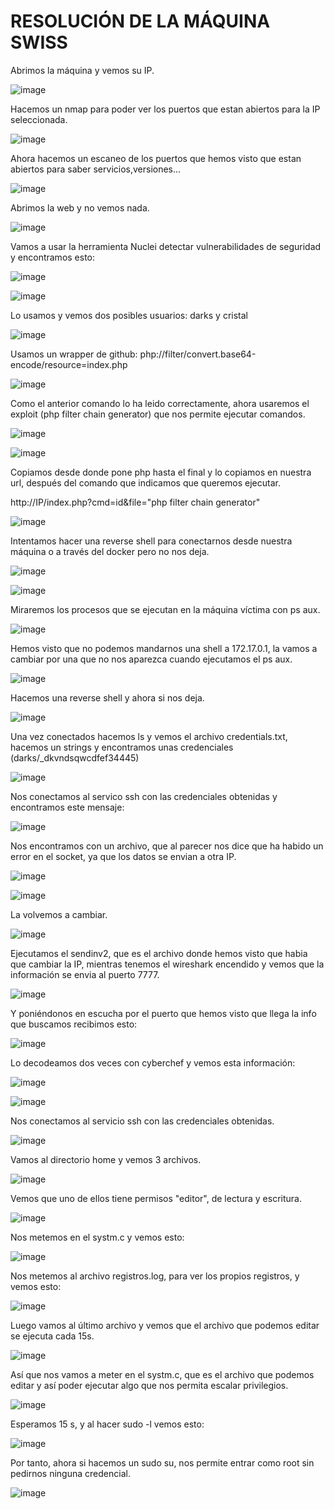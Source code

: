 # RESOLUCIÓN DE LA MÁQUINA SWISS

Abrimos la máquina y vemos su IP.

![image](https://github.com/user-attachments/assets/2a29d063-2a82-4069-bfc6-0f85469501b8)

Hacemos un nmap para poder ver los puertos que estan abiertos para la IP seleccionada.

![image](https://github.com/user-attachments/assets/6c573528-43c3-45f0-961a-896f6f130224)

Ahora hacemos un escaneo de los puertos que hemos visto que estan abiertos para saber servicios,versiones...

![image](https://github.com/user-attachments/assets/3d0a5789-ef22-4ac2-9b39-6cdfdd2fb0c8)

Abrimos la web y no vemos nada.

![image](https://github.com/user-attachments/assets/94777a4f-c82a-4c90-b050-8fbb136b68e3)

Vamos a usar la herramienta Nuclei detectar vulnerabilidades de seguridad y encontramos esto: 

![image](https://github.com/user-attachments/assets/7cc8f06c-b1ed-479f-8ba8-5cc5cd05ccfc)

![image](https://github.com/user-attachments/assets/f5e261dd-deea-45d3-9b95-51d66d91afcf)

Lo usamos y vemos dos posibles usuarios: darks y cristal

![image](https://github.com/user-attachments/assets/3764ec6d-31aa-45da-9354-3078c771cf08)

Usamos un wrapper de github: php://filter/convert.base64-encode/resource=index.php

![image](https://github.com/user-attachments/assets/8ed3e053-8881-4f5d-9a65-ba78f829f280)

Como el anterior comando lo ha leido correctamente, ahora usaremos el exploit (php filter chain generator) que nos permite ejecutar comandos.

![image](https://github.com/user-attachments/assets/1848d00a-5346-4fca-b346-62b32d53ab6a)

![image](https://github.com/user-attachments/assets/e086256e-eb72-4afe-9f9f-ceddc9286dae)

Copiamos desde donde pone php hasta el final y lo copiamos en nuestra url, después del comando que indicamos que queremos ejecutar.

http://IP/index.php?cmd=id&file="php filter chain generator"

![image](https://github.com/user-attachments/assets/0f515745-3335-45a2-a047-b5c3c58d9e8c)

Intentamos hacer una reverse shell para conectarnos desde nuestra máquina o a través del docker pero no nos deja.

![image](https://github.com/user-attachments/assets/0bae58d4-d0ae-4a53-a8b4-12de11645da1)

![image](https://github.com/user-attachments/assets/6be924b5-89ac-41ce-bd52-104eb3747ab0)

Miraremos los procesos que se ejecutan en la máquina víctima con ps aux.

![image](https://github.com/user-attachments/assets/34254f2f-833b-42ba-8423-655abd29bafe)

Hemos visto que no podemos mandarnos una shell a 172.17.0.1, la vamos a cambiar por una que no nos aparezca cuando ejecutamos el ps aux.

![image](https://github.com/user-attachments/assets/744b3ce9-b170-4b74-9c52-6568719aa660)

Hacemos una reverse shell y ahora si nos deja.

![image](https://github.com/user-attachments/assets/1a692e30-fd63-4182-81cf-dcd0674153b5)

Una vez conectados hacemos ls y vemos el archivo credentials.txt, hacemos un strings y encontramos unas credenciales (darks/_dkvndsqwcdfef34445)

![image](https://github.com/user-attachments/assets/8dc6d054-cccd-4c27-b723-3192afbe2f85)

Nos conectamos al servico ssh con las credenciales obtenidas y encontramos este mensaje: 

![image](https://github.com/user-attachments/assets/0ed2a261-c0fa-4fbc-8446-c8c492eb17bd)

Nos encontramos con un archivo, que al parecer nos dice que ha habido un error en el socket, ya que los datos se envian a otra IP.

![image](https://github.com/user-attachments/assets/2f3409b3-7535-42fc-a753-1cef08f49103)

![image](https://github.com/user-attachments/assets/93745e95-cb9d-43c0-9a49-96f676e2f1a7)

La volvemos a cambiar.

![image](https://github.com/user-attachments/assets/7a028f0b-6f8e-47c1-88d4-0d026bc90d34)

Ejecutamos el sendinv2, que es el archivo donde hemos visto que habia que cambiar la IP, mientras tenemos el wireshark encendido y vemos que la información se envia al puerto 7777.

![image](https://github.com/user-attachments/assets/8a947778-2628-4f6d-aa87-791d9a1eb3e8)

Y poniéndonos en escucha por el puerto que hemos visto que llega la info que buscamos recibimos esto: 

![image](https://github.com/user-attachments/assets/c9bf6fc3-418c-403d-81b3-e786b8a5b6b1)

Lo decodeamos dos veces con cyberchef y vemos esta información: 

![image](https://github.com/user-attachments/assets/28a1a127-5086-459a-85eb-b544c8284fbe)

![image](https://github.com/user-attachments/assets/8d5178ad-dfb9-4057-88c2-d39fae10110e)

Nos conectamos al servicio ssh con las credenciales obtenidas. 

![image](https://github.com/user-attachments/assets/4d266374-19c2-4d08-abfa-da23a69d3a9b)

Vamos al directorio home y vemos 3 archivos.

![image](https://github.com/user-attachments/assets/54bc5c4d-7997-47db-84d4-e574f7254a6c)

Vemos que uno de ellos tiene permisos "editor", de lectura y escritura.

![image](https://github.com/user-attachments/assets/700bac97-6e90-4c57-9b40-9452e2a7f7f7)

Nos metemos en el systm.c y vemos esto: 

![image](https://github.com/user-attachments/assets/43ed9697-37fa-471a-aca2-5149c1371184)

Nos metemos al archivo registros.log, para ver los propios registros, y vemos esto: 

![image](https://github.com/user-attachments/assets/a9052d9c-453e-461b-bc2b-ea18961a854c)

Luego vamos al último archivo y vemos que el archivo que podemos editar se ejecuta cada 15s.

![image](https://github.com/user-attachments/assets/885bdd71-c706-437e-bd88-81109f6d9259)

Así que nos vamos a meter en el systm.c, que es el archivo que podemos editar y así poder ejecutar algo que nos permita escalar privilegios.

![image](https://github.com/user-attachments/assets/36ae165c-17c4-41c3-a210-6d45881da861)

Esperamos 15 s, y al hacer sudo -l vemos esto: 

![image](https://github.com/user-attachments/assets/307122ef-a4b8-4a80-863f-6dcaf7b4e072)

Por tanto, ahora si hacemos un sudo su, nos permite entrar como root sin pedirnos ninguna credencial.

![image](https://github.com/user-attachments/assets/c677d0dd-6f56-4115-b43c-308d4c087388)

